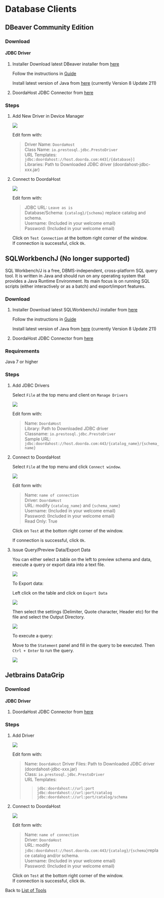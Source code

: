 # Database Clients

## DBeaver Community Edition

### Download

#### JDBC Driver
1) Installer
    Download latest DBeaver installer from [here](https://dbeaver.io/download/2/)

    Follow the instructions in [Guide](https://dbeaver.io/download/2/)
    
    Install latest version of Java from [here](https://java.com/en/download/) (currently Version 8 Update 211) 

2) DoordaHost JDBC Connector from [here](https://github.com/Doorda/drivers-cli/releases/download/329d/doordahost-jdbc-329d.jar)

### Steps

1) Add New Driver in Device Manager

    ![](../assets/dbeaver/dbeaver-driver.jpeg)
    
    Edit form with:  
    >Driver Name: `DoordaHost`  
    >Class Name: `io.prestosql.jdbc.PrestoDriver`  
    >URL Templates: `jdbc:doordahost://host.doorda.com:443[/{database}]`  
    >Libraries: Path to Downloaded JDBC driver (doordahost-jdbc-xxx.jar)    

2) Connect to DoordaHost

    ![](../assets/dbeaver/dbeaver-connect.jpeg)
    
    Edit form with:
    >JDBC URL: `Leave as is`  
    >Database/Schema: `{catalog}/{schema}` replace catalog and schema.  
    >Username: (Included in your welcome email)   
    >Password: (Included in your welcome email)   
    
    Click on `Test Connection` at the bottom right corner of the window.   
    If connection is successful, click `Ok`.  

## SQLWorkbenchJ (No longer supported)
SQL Workbench/J is a free, DBMS-independent, cross-platform SQL query tool. It is written in Java and should run on any operating system that provides a Java Runtime Environment. Its main focus is on running SQL scripts (either interactively or as a batch) and export/import features.

### Download
1) Installer
    Download latest SQLWorkbench/J installer from [here](http://www.sql-workbench.net/downloads.html)

    Follow the instructions in [Guide](http://www.sql-workbench.net/manual/install.html)
    
    Install latest version of Java from [here](https://java.com/en/download/) (currently Version 8 Update 211) 

2) DoordaHost JDBC Connector from [here](https://github.com/Doorda/drivers-cli/releases/download/329d/doordahost-jdbc-329d.jar)

### Requirements
Java 7 or higher


### Steps

1) Add JDBC Drivers

    Select `File` at the top menu and client on `Manage Drivers`
    
    ![](../assets/sqlworkbenchj/sqlworkbenchj-drivers.jpeg)
    
    Edit form with:  
    >Name: `DoordaHost`  
    >Library: Path to Downloaded JDBC driver  
    >Classname: `io.prestosql.jdbc.PrestoDriver`  
    >Sample URL: `jdbc:doordahost://host.doorda.com:443/{catalog_name}/{schema_name}`  

2) Connect to DoordaHost

    Select `File` at the top menu and click `Connect window`. 
    
    ![](../assets/sqlworkbenchj/sqlworkbenchj-form.jpeg)
    
    Edit form with:
    
    >Name: `name of connection`  
    >Driver: `DoordaHost`  
    >URL: modify `{catalog_name}` and `{schema_name}`  
    >Username: (Included in your welcome email)   
    >Password: (Included in your welcome email)   
    >Read Only: True  
    
    Click on `Test` at the bottom right corner of the window. 
    
    If connection is successful, click `Ok`. 

3) Issue Query/Preview Data/Export Data

    You can either select a table on the left to preview schema and data, execute a query or export data into a text file.
    
    ![](../assets/sqlworkbenchj/sqlworkbenchj-preview.jpeg)
    
    To Export data:
    
    Left click on the table and click on `Export Data`
    
    ![](../assets/sqlworkbenchj/sqlworkbenchj-export.jpeg)
    
    Then select the settings (Delimiter, Quote character, Header etc) for the file and select the Output Directory. 
    
    ![](../assets/sqlworkbenchj/sqlworkbenchj-export2.jpeg)
    
    To execute a query:
    
    Move to the `Statement` panel and fill in the query to be executed. Then `Ctrl + Enter` to run the query.
    
    ![](../assets/sqlworkbenchj/sqlworkbenchj-query.jpeg)


## Jetbrains DataGrip

### Download

#### JDBC Driver
1) DoordaHost JDBC Connector from [here](https://github.com/Doorda/drivers-cli/releases/download/329d/doordahost-jdbc-329d.jar)

### Steps

1) Add Driver

    ![](../assets/datagrip/datagrip-driver.jpeg)
    
    Edit form with:  
    >Name: `DoordaHost`
    >Driver Files: Path to Downloaded JDBC driver (doordahost-jdbc-xxx.jar)  
    >Class: `io.prestosql.jdbc.PrestoDriver`  
    >URL Templates:   
    >>`jdbc:doordahost://url:port`  
    >>`jdbc:doordahost://url:port/catalog`  
    >>`jdbc:doordahost://url:port/catalog/schema`  

2) Connect to DoordaHost

    ![](../assets/datagrip/datagrip-connect.jpeg)
    
    Edit form with:
    >Name: `name of connection`  
    >Driver: `DoordaHost`  
    >URL: modify `jdbc:doordahost://host.doorda.com:443/{catalog}/{schema}`replace catalog and/or schema.  
    >Username: (Included in your welcome email)   
    >Password: (Included in your welcome email)   
    
    Click on `Test` at the bottom right corner of the window.   
    If connection is successful, click `Ok`.  



Back to [List of Tools](README.md#list-of-supported-tools)
